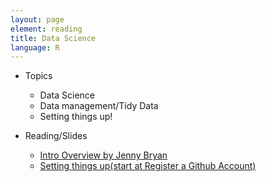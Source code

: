 ```yaml
---
layout: page
element: reading
title: Data Science
language: R
---
```


* Topics

  * Data Science
  * Data management/Tidy Data
  * Setting things up!

* Reading/Slides

  * [Intro Overview by Jenny Bryan](https://speakerdeck.com/jennybc/ubc-stat545-2015-cm001-intro-to-course)
  * [Setting things up(start at  Register a Github Account)](http://stat545.com/cm001_course-intro-sw-install-account-signup.html)
